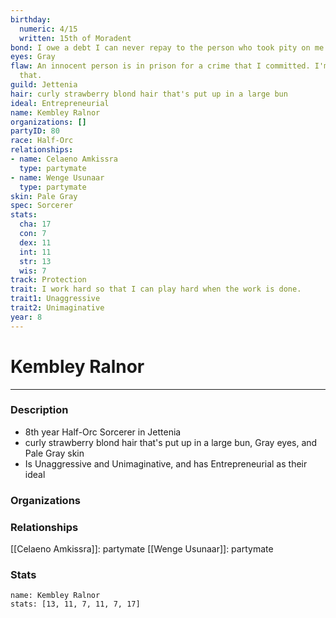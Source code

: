 ```yaml
---
birthday:
  numeric: 4/15
  written: 15th of Moradent
bond: I owe a debt I can never repay to the person who took pity on me.
eyes: Gray
flaw: An innocent person is in prison for a crime that I committed. I'm okay with
  that.
guild: Jettenia
hair: curly strawberry blond hair that's put up in a large bun
ideal: Entrepreneurial
name: Kembley Ralnor
organizations: []
partyID: 80
race: Half-Orc
relationships:
- name: Celaeno Amkissra
  type: partymate
- name: Wenge Usunaar
  type: partymate
skin: Pale Gray
spec: Sorcerer
stats:
  cha: 17
  con: 7
  dex: 11
  int: 11
  str: 13
  wis: 7
track: Protection
trait: I work hard so that I can play hard when the work is done.
trait1: Unaggressive
trait2: Unimaginative
year: 8
---
```

# Kembley Ralnor
---
### Description
- 8th year Half-Orc Sorcerer in Jettenia
- curly strawberry blond hair that's put up in a large bun, Gray eyes, and Pale Gray skin
- Is Unaggressive and Unimaginative, and has Entrepreneurial as their ideal

### Organizations
### Relationships
[[Celaeno Amkissra]]: partymate
[[Wenge Usunaar]]: partymate
### Stats
```statblock
name: Kembley Ralnor
stats: [13, 11, 7, 11, 7, 17]
```